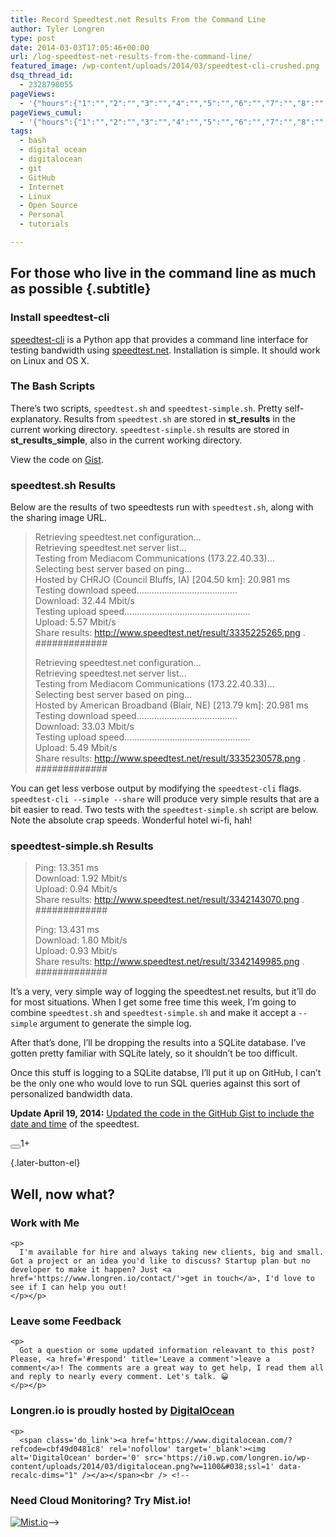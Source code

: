 ```yaml
---
title: Record Speedtest.net Results From the Command Line
author: Tyler Longren
type: post
date: 2014-03-03T17:05:46+00:00
url: /log-speedtest-net-results-from-the-command-line/
featured_image: /wp-content/uploads/2014/03/speedtest-cli-crushed.png
dsq_thread_id:
  - 2328798055
pageViews:
  - '{"hours":{"1":"","2":"","3":"","4":"","5":"","6":"","7":"","8":"","9":"","10":"","11":"","12":"","13":"","14":"","15":"","16":"","17":"","18":"","19":"","20":"","21":"","22":"","23":"","24":"","25":"","26":"","27":"","28":"","29":"","30":"","31":"","32":"","33":"","34":"","35":"","36":"","37":"","38":"","39":"","40":"","41":"","42":"","43":"","44":"","45":"","46":"","47":""},"days":{"2":"","3":"","4":"","5":"","6":"","7":"","8":"","9":"","10":"","11":"","12":"","13":"","14":""},"weeks":{"3":"","4":"","5":"","6":"","7":"","8":"","9":"","10":"","11":"","12":""},"months":{"4":"","5":"","6":"","7":"","8":"","9":"","10":"","11":"","12":"","13":"","14":"","15":"","16":"","17":"","18":"","19":"","20":"","21":"","22":"","23":"","24":""}}'
pageViews_cumul:
  - '{"hours":{"1":"","2":"","3":"","4":"","5":"","6":"","7":"","8":"","9":"","10":"","11":"","12":"","13":"","14":"","15":"","16":"","17":"","18":"","19":"","20":"","21":"","22":"","23":"","24":"","25":"","26":"","27":"","28":"","29":"","30":"","31":"","32":"","33":"","34":"","35":"","36":"","37":"","38":"","39":"","40":"","41":"","42":"","43":"","44":"","45":"","46":"","47":""},"days":{"2":"","3":"","4":"","5":"","6":"","7":"","8":"","9":"","10":"","11":"","12":"","13":"","14":""},"weeks":{"3":"","4":"","5":"","6":"","7":"","8":"","9":"","10":"","11":"","12":""},"months":{"4":"","5":"","6":"","7":"","8":"","9":"","10":"","11":"","12":"","13":"","14":"","15":"","16":"","17":"","18":"","19":"","20":"","21":"","22":"","23":"","24":""}}'
tags:
  - bash
  - digital ocean
  - digitalocean
  - git
  - GitHub
  - Internet
  - Linux
  - Open Source
  - Personal
  - tutorials

---
```

## For those who live in the command line as much as possible {.subtitle}

### Install speedtest-cli

[speedtest-cli][1] is a Python app that provides a command line interface for testing bandwidth using [speedtest.net][2]. Installation is simple. It should work on Linux and OS X.

### The Bash Scripts

There&#8217;s two scripts, `speedtest.sh` and `speedtest-simple.sh`. Pretty self-explanatory. Results from `speedtest.sh` are stored in **st_results** in the current working directory. `speedtest-simple.sh` results are stored in **st\_results\_simple**, also in the current working directory.

<div class="oembed-gist">
  <noscript>
    View the code on <a href="https://gist.github.com/tlongren/9245891">Gist</a>.
  </noscript>
</div>

### speedtest.sh Results

Below are the results of two speedtests run with `speedtest.sh`, along with the sharing image URL.

> Retrieving speedtest.net configuration&#8230;  
> Retrieving speedtest.net server list&#8230;  
> Testing from Mediacom Communications (173.22.40.33)&#8230;  
> Selecting best server based on ping&#8230;  
> Hosted by CHRJO (Council Bluffs, IA) [204.50 km]: 20.981 ms  
> Testing download speed&#8230;&#8230;&#8230;&#8230;&#8230;&#8230;&#8230;&#8230;&#8230;&#8230;&#8230;&#8230;&#8230;.  
> Download: 32.44 Mbit/s  
> Testing upload speed&#8230;&#8230;&#8230;&#8230;&#8230;&#8230;&#8230;&#8230;&#8230;&#8230;&#8230;&#8230;&#8230;&#8230;&#8230;&#8230;..  
> Upload: 5.57 Mbit/s  
> Share results: http://www.speedtest.net/result/3335225265.png .  
> #############
> 
> Retrieving speedtest.net configuration&#8230;  
> Retrieving speedtest.net server list&#8230;  
> Testing from Mediacom Communications (173.22.40.33)&#8230;  
> Selecting best server based on ping&#8230;  
> Hosted by American Broadband (Blair, NE) [213.79 km]: 20.981 ms  
> Testing download speed&#8230;&#8230;&#8230;&#8230;&#8230;&#8230;&#8230;&#8230;&#8230;&#8230;&#8230;&#8230;&#8230;.  
> Download: 33.03 Mbit/s  
> Testing upload speed&#8230;&#8230;&#8230;&#8230;&#8230;&#8230;&#8230;&#8230;&#8230;&#8230;&#8230;&#8230;&#8230;&#8230;&#8230;&#8230;..  
> Upload: 5.49 Mbit/s  
> Share results: http://www.speedtest.net/result/3335230578.png .  
> #############

You can get less verbose output by modifying the `speedtest-cli` flags. `speedtest-cli --simple --share` will produce very simple results that are a bit easier to read. Two tests with the `speedtest-simple.sh` script are below. Note the absolute crap speeds. Wonderful hotel wi-fi, hah!

### speedtest-simple.sh Results

> Ping: 13.351 ms  
> Download: 1.92 Mbit/s  
> Upload: 0.94 Mbit/s  
> Share results: http://www.speedtest.net/result/3342143070.png .  
> #############
> 
> Ping: 13.431 ms  
> Download: 1.80 Mbit/s  
> Upload: 0.93 Mbit/s  
> Share results: http://www.speedtest.net/result/3342149985.png .  
> #############

It&#8217;s a very, very simple way of logging the speedtest.net results, but it&#8217;ll do for most situations. When I get some free time this week, I&#8217;m going to combine `speedtest.sh` and `speedtest-simple.sh` and make it accept a `--simple` argument to generate the simple log.

After that&#8217;s done, I&#8217;ll be dropping the results into a SQLite database. I&#8217;ve gotten pretty familiar with SQLite lately, so it shouldn&#8217;t be too difficult.

Once this stuff is logging to a SQLite databse, I&#8217;ll put it up on GitHub, I can&#8217;t be the only one who would love to run SQL queries against this sort of personalized bandwidth data.

**Update April 19, 2014:** [Updated the code in the GitHub Gist to include the date and time][3] of the speedtest. 

<div class="wpulike wpulike-default " >
  <div class="wp_ulike_general_class wp_ulike_is_not_liked">
    <button type="button"
					aria-label="Like Button"
					data-ulike-id="5517"
					data-ulike-nonce="134eae912e"
					data-ulike-type="likeThis"
					data-ulike-template="wpulike-default"
					data-ulike-display-likers="0"
					data-ulike-disable-pophover="0"
					class="wp_ulike_btn wp_ulike_put_image wp_likethis_5517"></button><span class="count-box">1+</span>
  </div>
</div>

[][4]{.later-button-el}

<div class='what-next'>
  <h2>
    Well, now what?
  </h2>
  
  <div class='hire'>
    <h3>
      Work with Me
    </h3>
    
    <p>
      I'm available for hire and always taking new clients, big and small. Got a project or an idea you'd like to discuss? Startup plan but no developer to make it happen? Just <a href='https://www.longren.io/contact/'>get in touch</a>, I'd love to see if I can help you out!
    </p></p>
  </div>
  
  <div class='hire'>
    <h3>
      Leave some Feedback
    </h3>
    
    <p>
      Got a question or some updated information releavant to this post? Please, <a href='#respond' title='Leave a comment'>leave a comment</a>! The comments are a great way to get help, I read them all and reply to nearly every comment. Let's talk. 😀
    </p></p>
  </div>
  
  <div class='now-what-bottom-ad'>
    <h3>
      Longren.io is proudly hosted by <a href='https://www.digitalocean.com/?refcode=cbf49d0481c8'>DigitalOcean</a>
    </h3>
    
    <p>
      <span class='do_link'><a href='https://www.digitalocean.com/?refcode=cbf49d0481c8' rel='nofollow' target='_blank'><img alt='DigitalOcean' border='0' src='https://i0.wp.com/longren.io/wp-content/uploads/2014/03/digitalocean.png?w=1100&#038;ssl=1' data-recalc-dims="1" /></a></span><br /> <!--

<h3>Need Cloud Monitoring? Try Mist.io!</h3>

<span class='do_link'><a href='http://mist.io/?ref=tyler' rel='nofollow' target='_blank'><img alt='Mist.io' border='0' src='https://i0.wp.com/longren.io/wp-content/uploads/2014/04/mistio.jpg?w=1100&#038;ssl=1' data-recalc-dims="1"></a></span>--></div> </div>

 [1]: https://github.com/sivel/speedtest-cli
 [2]: http://speedtest.net/
 [3]: https://gist.github.com/tlongren/9245891
 [4]: #